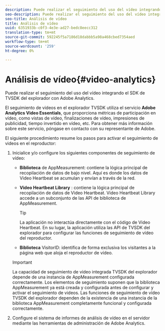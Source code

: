 ```yaml
---
description: Puede realizar el seguimiento del uso del vídeo integrando el SDK de TVSDK del explorador con Adobe Analytics.
seo-description: Puede realizar el seguimiento del uso del vídeo integrando el SDK de TVSDK del explorador con Adobe Analytics.
seo-title: Análisis de vídeo
title: Análisis de vídeo
uuid: 6351933b-c0f3-4e3e-ad27-bedc8eecc312
translation-type: tm+mt
source-git-commit: 592245f5a7186d18dabbb5a98a468cbed7354aed
workflow-type: tm+mt
source-wordcount: '259'
ht-degree: 0%

---
```



# Análisis de vídeo{#video-analytics}

Puede realizar el seguimiento del uso del vídeo integrando el SDK de TVSDK del explorador con Adobe Analytics.

El seguimiento de videos en el explorador TVSDK utiliza el servicio **Adobe Analytics Video Essentials**, que proporciona métricas de participación en vídeo, como vistas de vídeo, finalizaciones de vídeo, impresiones de publicidad, tiempo invertido en vídeo, etc. Para obtener más información sobre este servicio, póngase en contacto con su representante de Adobe.

El siguiente procedimiento resume los pasos para activar el seguimiento de videos en el reproductor:

1. Inicialice y/o configure los siguientes componentes de seguimiento de vídeo:

   * **Biblioteca**  de AppMeasurement: contiene la lógica principal de recopilación de datos de bajo nivel. Aquí es donde los datos de Video Heartbeat se acumulan y envían a través de la red.
   * **Video Heartbeat Library** : contiene la lógica principal de recopilación de datos de Video Heartbeat. Video Heartbeat Library accede a un subconjunto de las API de biblioteca de AppMeasurement.

      >[!TIP]
      >
      >La aplicación no interactúa directamente con el código de Video Heartbeat. En su lugar, la aplicación utiliza las API de TVSDK del explorador para configurar las funciones de seguimiento de vídeo del reproductor.

   * **Biblioteca**  VisitorID: identifica de forma exclusiva los visitantes a la página web que aloja el reproductor de vídeo.
   >[!IMPORTANT]
   >
   >La capacidad de seguimiento de vídeo integrada TVSDK del explorador depende de una instancia de AppMeasurement configurada correctamente. Los elementos de seguimiento suponen que la biblioteca AppMeasurement ya está creada y configurada antes de configurar y activar el seguimiento de videos. Las funciones de seguimiento de vídeo TVSDK del explorador dependen de la existencia de una instancia de la biblioteca AppMeasurement completamente funcional y configurada correctamente.

1. Configure el sistema de informes de análisis de vídeo en el servidor mediante las herramientas de administración de Adobe Analytics.